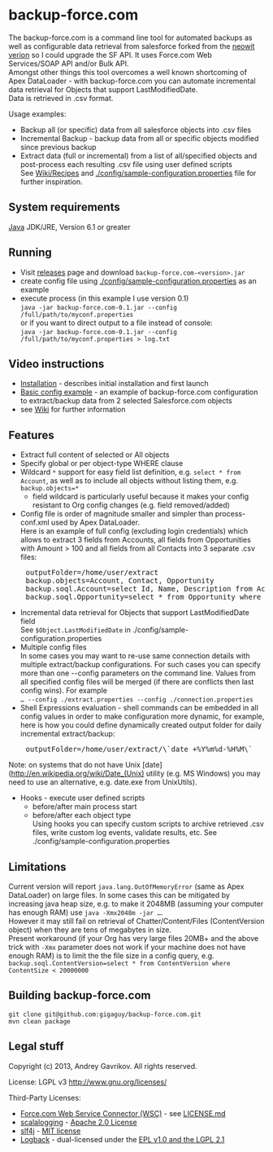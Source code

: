 # backup-force.com

The backup-force.com is a command line tool for automated backups as well as configurable data retrieval from salesforce forked from the [neowit verion](https://github.com/neowit/backup-force.com) so I could upgrade the SF API.
It uses Force.com Web Services/SOAP API and/or Bulk API.  
Amongst other things this tool overcomes a well known shortcoming of Apex DataLoader - with backup-force.com you can automate incremental data retrieval for Objects that support LastModifiedDate.  
Data is retrieved in .csv format.  
  
Usage examples:  
* Backup all (or specific) data from all salesforce objects into .csv files  
* Incremental Backup - backup data from all or specific objects modified since previous backup  
* Extract data (full or incremental) from a list of all/specified objects and post-process each resulting .csv file using user defined scripts  
See [Wiki/Recipes](https://github.com/gigaguy/backup-force.com/wiki/Recipes) and  [./config/sample-configuration.properties](https://github.com/gigaguy/backup-force.com/blob/master/config/sample-configuration.properties) file for further inspiration.


## System requirements

[Java](http://java.com/download) JDK/JRE, Version 6.1 or greater

## Running

* Visit [releases](https://github.com/gigaguy/backup-force.com/releases) page and download `backup-force.com-<version>.jar`
* create config file using [./config/sample-configuration.properties](https://github.com/gigaguy/backup-force.com/blob/master/config/sample-configuration.properties) as an example
* execute process (in this example I use version 0.1)  
  `java -jar backup-force.com-0.1.jar --config /full/path/to/myconf.properties`  
  or if you want to direct output to a file instead of console:  
  `java -jar backup-force.com-0.1.jar --config /full/path/to/myconf.properties > log.txt`  

## Video instructions   
* [Installation](http://youtu.be/eyIkdsSBpLY) - describes initial installation and first launch
* [Basic config example](http://youtu.be/ptMc-7hp5qA) - an example of backup-force.com configuration to extract/backup data from 2 selected Salesforce.com objects
* see [Wiki](https://github.com/gigaguy/backup-force.com/wiki) for further information

## Features

* Extract full content of selected or All objects
* Specify global or per object-type WHERE clause
* Wildcard `*` support for easy field list definition, e.g. `select * from Account`, as well as to include all objects without listing them, e.g. `backup.objects=*`
  - field wildcard is particularly useful because it makes your config resistant to Org config changes (e.g. field removed/added)
* Config file is order of magnitude smaller and simpler than process-conf.xml used by Apex DataLoader.  
	Here is an example of full config (excluding login credentials) which allows to extract 3 fields from Accounts, all fields from Opportunities with Amount > 100 and all fields from all Contacts into 3 separate .csv files:
<pre>
    outputFolder=/home/user/extract
    backup.objects=Account, Contact, Opportunity
    backup.soql.Account=select Id, Name, Description from Account
    backup.soql.Opportunity=select * from Opportunity where Amount > 100
</pre>
* Incremental data retrieval for Objects that support LastModifiedDate field    
    See `$Object.LastModifiedDate` in ./config/sample-configuration.properties
* Multiple config files  
  In some cases you may want to re-use same connection details with multiple extract/backup configurations. For such cases you can specify more than one --config parameters on the command line. Values from all specified config files will be merged (if there are conflicts then last config wins). For example    
   `… --config ./extract.properties --config ./connection.properties`
* Shell Expressions evaluation - shell commands can be embedded in all config values in order to make configuration more dynamic, for example, here is how you could define dynamically created output folder for daily incremental extract/backup:
<pre>
    outputFolder=/home/user/extract/\`date +%Y%m%d-%H%M\`
</pre>
Note: on systems that do not have Unix [date](http://en.wikipedia.org/wiki/Date_(Unix) utility (e.g. MS Windows) you may need to use an alternative, e.g. date.exe from UnixUtils).
    
* Hooks - execute user defined scripts  
	- before/after main process start
	- before/after each object type  
Using hooks you can specify custom scripts to archive retrieved .csv files, write custom log events, validate results, etc. See ./config/sample-configuration.properties

## Limitations

Current version will report `java.lang.OutOfMemoryError` (same as Apex DataLoader) on large files. In some cases this can be mitigated by increasing java heap size, e.g. to make it 2048MB (assuming your computer has enough RAM) use `java -Xmx2048m -jar …`.  
However it may still fail on retrieval of Chatter/Content/Files (ContentVersion object) when they are tens of megabytes in size.  
Present workaround (if your Org has very large files 20MB+ and the above trick with `-Xmx` parameter does not work if your machine does not have enough RAM) is to limit the the file size in a config query, e.g.  
`backup.soql.ContentVersion=select * from ContentVersion where ContentSize < 20000000`  

 

## Building backup-force.com
    git clone git@github.com:gigaguy/backup-force.com.git
    mvn clean package

## Legal stuff

Copyright (c) 2013, Andrey Gavrikov. All rights reserved.

License: LGPL v3 <http://www.gnu.org/licenses/>

Third-Party Licenses:  
* [Force.com Web Service Connector (WSC)](https://github.com/forcedotcom/wsc) - see [LICENSE.md](https://github.com/forcedotcom/wsc/blob/master/LICENSE.md)  
* [scalalogging](https://github.com/typesafehub/scalalogging) - [Apache 2.0 License](https://github.com/typesafehub/scalalogging#license)  
* [slf4j](http://www.slf4j.org/) - [MIT license](http://www.slf4j.org/license.html)  
* [Logback](http://logback.qos.ch/) - dual-licensed under the [EPL v1.0 and the LGPL 2.1](http://logback.qos.ch/license.html)  
